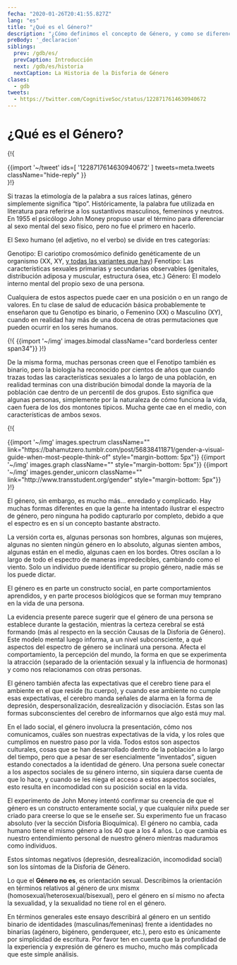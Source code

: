 ```yaml
---
fecha: "2020-01-26T20:41:55.827Z"
lang: "es"
title: "¿Qué es el Género?"
description: "¿Cómo definimos el concepto de Género, y como se diferencia del sexo?"
preBody: '_declaracion'
siblings:
  prev: /gdb/es/
  prevCaption: Introducción
  next: /gdb/es/historia
  nextCaption: La Historia de la Disforia de Género
clases:
  - gdb
tweets:
  - https://twitter.com/CognitiveSoc/status/1228717614630940672
---
```


# ¿Qué es el Género?

{!{ <div class="gutter">{{import '~/tweet' ids=[
  '1228717614630940672'
] tweets=meta.tweets className="hide-reply" }}</div> }!}

Si trazas la etimología de la palabra a sus raíces latinas, género simplemente significa “tipo”. Históricamente, la palabra fue utilizada en literatura para referirse a los sustantivos masculinos, femeninos y neutros. En 1955 el psicólogo John Money propuso usar el término para diferenciar al sexo mental del sexo físico, pero no fue el primero en hacerlo.

El Sexo humano (el adjetivo, no el verbo) se divide en tres categorías:

Genotipo: El cariotipo cromosómico definido genéticamente de un organismo (XX, XY, [y todas las variantes que hay](https://twitter.com/sciencevet2/status/1035250518870900737?lang=en))
Fenotipo: Las características sexuales primarias y secundarias observables (genitales, distribución adiposa y muscular, estructura ósea, etc.)
Género: El modelo interno mental del propio sexo de una persona.


Cualquiera de estos aspectos puede caer en una posición o en un rango de valores. En tu clase de salud de educación básica probablemente te enseñaron que tu Genotipo es binario, o Femenino (XX) o Masculino (XY), cuando en realidad hay más de una docena de otras permutaciones que pueden ocurrir en los seres humanos.


{!{ {{import '~/img' images.bimodal className="card borderless center span34"}} }!}

De la misma forma, muchas personas creen que el Fenotipo también es binario, pero la biología ha reconocido por cientos de años que cuando trazas todas las características sexuales a lo largo de una población, en realidad terminas con una distribución bimodal donde la mayoría de la población cae dentro de un percentil de dos grupos. Esto significa que algunas personas, simplemente por la naturaleza de cómo funciona la vida, caen fuera de los dos montones típicos. Mucha gente cae en el medio, con características de ambos sexos.

{!{
<div class="gutter flex">
{{import '~/img' images.spectrum className="" link="https://bahamutzero.tumblr.com/post/56838411871/gender-a-visual-guide-when-most-people-think-of" style="margin-bottom: 5px"}}
{{import '~/img' images.graph className="" style="margin-bottom: 5px"}}
{{import '~/img' images.gender_unicorn className="" link="http://www.transstudent.org/gender" style="margin-bottom: 5px"}}
</div>
}!}

El género, sin embargo, es mucho más… enredado y complicado. Hay muchas formas diferentes en que la gente ha intentado ilustrar el espectro de género, pero ninguna ha podido capturarlo por completo, debido a que el espectro es en sí un concepto bastante abstracto.

La versión corta es, algunas personas son hombres, algunas son mujeres, algunas no sienten ningún género en lo absoluto, algunas sienten ambos, algunas están en el medio, algunas caen en los bordes. Otres oscilan a lo largo de todo el espectro de maneras impredecibles, cambiando como el viento. Solo un individuo puede identificar su propio género, nadie más se los puede dictar.

El género es en parte un constructo social, en parte comportamientos aprendidos, y en parte procesos biológicos que se forman muy temprano en la vida de una persona.

La evidencia presente parece sugerir que el género de una persona se establece durante la gestación, mientras la certeza cerebral se está formando (más al respecto en la sección Causas de la Disforia de Género). Este modelo mental luego informa, a un nivel subconsciente, a qué aspectos del espectro de género se inclinará una persona. Afecta el comportamiento, la percepción del mundo, la forma en que se experimenta la atracción (separado de la orientación sexual y la influencia de hormonas) y como nos relacionamos con otras personas.

El género también afecta las expectativas que el cerebro tiene para el ambiente en el que reside (tu cuerpo), y cuando ese ambiente no cumple esas expectativas, el cerebro manda señales de alarma en la forma de depresión, despersonalización, desrealización y disociación. Estas son las formas subconscientes del cerebro de informarnos que algo está muy mal.

En el lado social, el género involucra la presentación, cómo nos comunicamos, cuáles son nuestras expectativas de la vida, y los roles que cumplimos en nuestro paso por la vida. Todos estos son aspectos culturales, cosas que se han desarrollado dentro de la población a lo largo del tiempo, pero que a pesar de ser esencialmente “inventados”, siguen estando conectados a la identidad de género. Una persona suele conectar a los aspectos sociales de su género interno, sin siquiera darse cuenta de que lo hace, y cuando se les niega el acceso a estos aspectos sociales, esto resulta en incomodidad con su posición social en la vida.

El experimento de John Money intentó confirmar su creencia de que el género es un constructo enteramente social, y que cualquier niñx puede ser criado para creerse lo que se le enseñe ser. Su experimento fue un fracaso absoluto (ver la sección Disforia Bioquímica). El género no cambia, cada humano tiene el mismo género a los 40 que a los 4 años. Lo que cambia es nuestro entendimiento personal de nuestro género mientras maduramos como individuos.

Estos síntomas negativos (depresión, desrealización, incomodidad social) son los síntomas de la Disforia de Género.

Lo que el **Género no es**, es orientación sexual. Describimos la orientación en términos relativos al género de unx mismx (homosexual/heterosexual/bisexual), pero el género en sí mismo no afecta la sexualidad, y la sexualidad no tiene rol en el género.

En términos generales este ensayo describirá al género en un sentido binario de identidades (masculinas/femeninas) frente a identidades no binarias (agénero, bigénero, genderqueer, etc.), pero esto es únicamente por simplicidad de escritura. Por favor ten en cuenta que la profundidad de la experiencia y expresión de género es mucho, mucho más complicada que este simple análisis.
